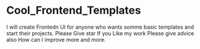 # Cool_Frontend_Templates
 I will create Frontedn UI for anyone who wants somme basic templates and start their projects.
 Please Give star If you Like my work 
 Please give advice also How can I improve more and more.
